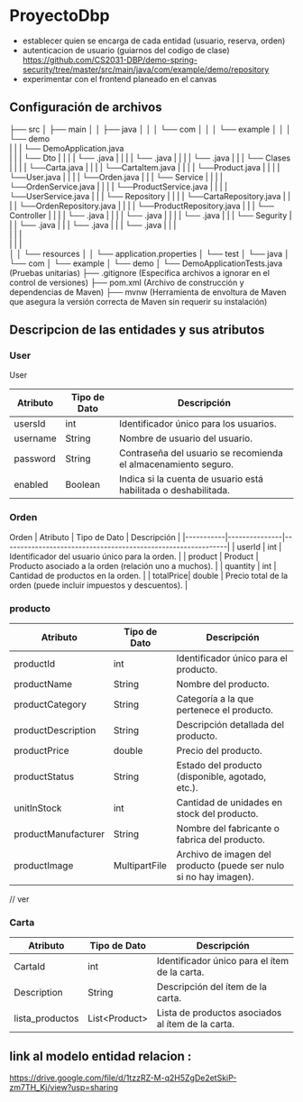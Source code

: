 # ProyectoDbp
- establecer quien se encarga de cada entidad (usuario, reserva, orden)
- autenticacion de usuario (guiarnos del codigo de clase) https://github.com/CS2031-DBP/demo-spring-security/tree/master/src/main/java/com/example/demo/repository
- experimentar con el frontend planeado en el canvas


## Configuración de archivos

├── src
│   ├── main
│   │   ├── java
│   │   │   └── com
│   │   │       └── example
│   │   │           └── demo  
|   |   |               └── DemoApplication.java  
|   |   |               └── Dto
|   |   |               |      └── .java
|   |   |               |      └── .java
|   |   |               |      └── .java
|   |   |               └── Clases
|   |   |               |      └──Carta.java
|   |   |               |      └──CartaItem.java
|   |   |               |      └──Product.java
|   |   |               |      └──User.java
|   |   |               |      └──Orden.java
|   |   |               └── Service
|   |   |               |      └──OrdenService.java
|   |   |               |      └──ProductService.java
|   |   |               |      └──UserService.java
|   |   |               └── Repository
|   |   |               |      └──CartaRepository.java
|   |   |               |      └──OrdenRepository.java
|   |   |               |      └──ProductRepository.java
|   |   |               └── Controller
|   |   |               |      └── .java
|   |   |               |      └── .java
|   |   |               |      └── .java
|   |   |               └── Segurity
|   |   |                      └── .java
|   |   |                      └── .java
|   |   |                      └── .java
|   |   |                       
|   |   |               
|   |   |                      
│   │   └── resources
│   │       └── application.properties 
│   └── test
│       └── java
│           └── com
│               └── example
│                   └── demo
│                       └── DemoApplicationTests.java  (Pruebas unitarias)
├── .gitignore  (Especifica archivos a ignorar en el control de versiones)
├── pom.xml  (Archivo de construcción y dependencias de Maven)
├── mvnw  (Herramienta de envoltura de Maven que asegura la versión correcta de Maven sin requerir su instalación)


## Descripcion de las entidades y sus atributos 
### User
User

| Atributo | Tipo de Dato | Descripción                               |
|----------|---------------|-------------------------------------------|
| usersId  | int           | Identificador único para los usuarios.    |
| username | String        | Nombre de usuario del usuario.             |
| password | String        | Contraseña del usuario se recomienda el almacenamiento seguro. |
| enabled  | Boolean       | Indica si la cuenta de usuario está habilitada o deshabilitada. |


### Orden
Orden
| Atributo  | Tipo de Dato | Descripción                                                  |
|-----------|---------------|--------------------------------------------------------------|
| userId    | int           | Identificador del usuario único para la orden.                           |
| product   | Product       | Producto asociado a la orden (relación uno a muchos).        |
| quantity  | int           | Cantidad de productos en la orden.                            |
| totalPrice| double        | Precio total de la orden (puede incluir impuestos y descuentos). |

### producto

| Atributo            | Tipo de Dato         | Descripción                                                      |
|----------------------|----------------------|------------------------------------------------------------------|
| productId            | int                  | Identificador único para el producto.                             |
| productName          | String               | Nombre del producto.                                             |
| productCategory      | String               | Categoría a la que pertenece el producto.                         |
| productDescription   | String               | Descripción detallada del producto.                               |
| productPrice         | double               | Precio del producto.                                             |
| productStatus        | String               | Estado del producto (disponible, agotado, etc.).                  |
| unitInStock          | int                  | Cantidad de unidades en stock del producto.                       |
| productManufacturer  | String               | Nombre del fabricante o fabrica del producto.                     |
| productImage         | MultipartFile        | Archivo de imagen del producto (puede ser nulo si no hay imagen).  |

// ver
### Carta

| Atributo          | Tipo de Dato    | Descripción                                           |
|-------------------|-----------------|-------------------------------------------------------|
| CartaId           | int             | Identificador único para el ítem de la carta.         |
| Description       | String          | Descripción del ítem de la carta.                      |
| lista_productos   | List\<Product\> | Lista de productos asociados al ítem de la carta.      |



## link al modelo entidad relacion :
 
 https://drive.google.com/file/d/1tzzRZ-M-q2H5ZgDe2etSkiP-zm7TH_Kj/view?usp=sharing


